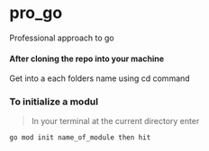 # pro_go

Professional approach to go

#### After cloning the repo into your machine

Get into a each folders name using cd command

### To initialize a modul

> In your terminal at the current directory enter

```
go mod init name_of_module then hit
```  
